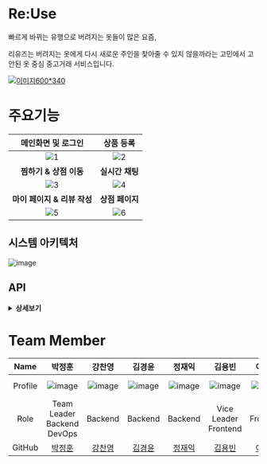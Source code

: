 # Re:Use
빠르게 바뀌는 유행으로 버려지는 옷들이 많은 요즘,

리유즈는 버려지는 옷에게 다시 새로운 주인을 찾아줄 수 있지 않을까라는 고민에서 고안된 
옷 중심 중고거래 서비스입니다.

[
![이미지600*340](https://github.com/main-project-team-4/main-project-team-4-frontend/assets/133847649/837868ee-6f52-42bd-92a2-84d271f3548b)
](url)


# 주요기능
| 메인화면 및 로그인 | 상품 등록 |
| :---: | :---: |
|![1](https://github.com/main-project-team-4/main-project-team-4-frontend/assets/133847649/fab31f21-b242-44ec-8886-c9456955478f)|![2](https://github.com/main-project-team-4/main-project-team-4-frontend/assets/133847649/586e1359-071a-4871-9dec-f303dc063855) |
| **찜하기 & 상점 이동** | **실시간 채팅** |
|![3](https://github.com/main-project-team-4/main-project-team-4-frontend/assets/133847649/2fdeddfc-71fe-418c-a9fd-6da7ad97d257)|![4](https://github.com/main-project-team-4/main-project-team-4-frontend/assets/133847649/3dd722f2-f50b-4498-8d02-276cb2d88bd5)|
| **마이 페이지 & 리뷰 작성**| **상점 페이지**|
|![5](https://github.com/main-project-team-4/main-project-team-4-frontend/assets/133847649/8d29cb84-07ea-40cd-afe4-58de4ee0c13a)|![6](https://github.com/main-project-team-4/main-project-team-4-frontend/assets/133847649/50d98bd5-6d79-4aa8-bd9a-ec875c783de3)|


## 시스템 아키텍처
![image](https://github.com/main-project-team-4/main-project-team-4-frontend/assets/133847649/1a594e9d-4d40-4403-8293-eaab96075978)

## API
<details>
  <summary><b>상세보기</b></summary>
  <div markdown="1">
    <img src=https://github.com/main-project-team-4/main-project-team-4-frontend/assets/133847649/a9b9c913-4af1-4219-93b4-de623a0ec638/>
    <img src=https://github.com/main-project-team-4/main-project-team-4-frontend/assets/133847649/07b98fce-157e-46a3-b00e-7c0f5d841652/>
    <img src=https://github.com/main-project-team-4/main-project-team-4-frontend/assets/133847649/bf656010-ca31-4c8a-8226-0f618d8d0cae/>
   </div>
</details>

# Team Member


| Name | 박정훈 | 강찬영 | 김경윤 | 정재익 | 김용빈 | 이지은 | 정예원 |
| :---: | :---: | :---: | :---: | :---: | :---: | :---: | :---: |
| Profile | ![image](https://github.com/main-project-team-4/main-project-team-4-frontend/assets/133847649/90740546-dd12-46c0-b997-f706aaa91c6c) | ![image](https://github.com/main-project-team-4/main-project-team-4-frontend/assets/133847649/a2481260-483a-4d80-a81b-9fe72f8c4298) | ![image](https://github.com/main-project-team-4/main-project-team-4-frontend/assets/133847649/ac00e265-012f-4b47-9d48-68c9e164ef88) | ![image](https://github.com/main-project-team-4/main-project-team-4-frontend/assets/133847649/3d4eec0f-aaaa-426c-8b71-a018cd3aa051) | ![image](https://github.com/main-project-team-4/main-project-team-4-frontend/assets/133847649/9d84cb40-9bc5-4be7-a71d-0f2fdd44695e) | ![image](https://github.com/main-project-team-4/main-project-team-4-frontend/assets/133847649/71379413-a4ee-4e5b-928a-1db7ca30ec3b) | ![image](https://github.com/main-project-team-4/main-project-team-4-frontend/assets/133847649/18aac8ed-191d-4872-843d-be75c2f59dda) |
| Role | Team Leader<br/>Backend<br/>DevOps | Backend | Backend | Backend | Vice Leader<br/>Frontend | Frontend | Design |
| GitHub | [박정훈](https://github.com/iksadNorth) | [강찬영](https://github.com/CHANYOUNGKANG) | [김경윤](https://github.com/gukjan9) | [정재익](https://github.com/JeongJaeIk1207) | [김용빈](https://github.com/rladydqls99) | [이지은](https://github.com/egg-silver) | - |
